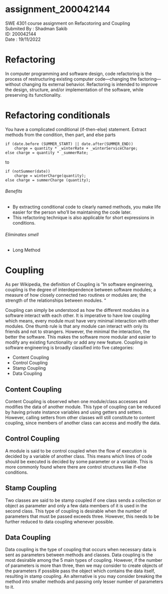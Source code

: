 # assignment_200042144
SWE 4301 course assignment on Refacotoring and Coupling <br />
Submited By : Shadman Sakib <br />
ID: 200042144 <br />
Date : 19/11/2022

# Refactoring
In computer programming and software design, code refactoring is the process of restructuring existing computer code—changing the factoring—without changing its external behavior. Refactoring is intended to improve the design, structure, and/or implementation of the software, while preserving its functionality.

# Refactoring conditionals
You have a complicated conditional (if-then-else) statement.
Extract methods from the condition, then part, and else parts

	if (date.before (SUMMER_START) || date.after(SUMMER_END))
		charge = quantity * _winterRate + _winterServiceCharge;
	else charge = quantity * _summerRate;
  
  to
  
  
	if (notSummer(date))
		charge = winterCharge(quantity);
	else charge = summerCharge (quantity);
  
  ###### Benefits
  * By extracting conditional code to clearly named methods, you make life easier for the person who’ll be maintaining the code later.
  * This refactoring technique is also applicable for short expressions in conditions. 
  ###### Eliminates smell
  * Long Method
  
  # Coupling 
  As per Wikipedia, the definition of Coupling is “In software engineering, coupling is the degree of interdependence between software modules; a measure of how closely connected two routines or modules are; the strength of the relationships between modules. “

Coupling can simply be understood as how the different modules in a software interact with each other. It is imperative to have low coupling which means, every module must have very minimal interaction with other modules. One thumb rule is that any module can interact with only its friends and not to strangers. However, the minimal the interaction, the better the software. This makes the software more modular and easier to modify any existing functionality or add any new feature.
  Coupling in software engineering is broadly classified into five categories:

   * Content Coupling
   * Control Coupling
   * Stamp Coupling
   * Data Coupling
   
 ## Content Coupling

Content Coupling is observed when one module/class accesses and modifies the data of another module. This type of coupling can be reduced by having private instance variables and using getters and setters. However, calling setters from other classes will still constitute to content coupling, since members of another class can access and modify the data. 
## Control Coupling

A module is said to be control coupled when the flow of execution is decided by a variable of another class. This means which lines of code should be executed is decided by some parameter or a variable. This is more commonly found where there are control structures like if-else conditions.

## Stamp Coupling

Two classes are said to be stamp coupled if one class sends a collection or object as parameter and only a few data members of it is used in the second class. This type of coupling is desirable when the number of parameters that must be passed exceeds three. However, this needs to be further reduced to data coupling whenever possible.

## Data Coupling

Data coupling is the type of coupling that occurs when necessary data is sent as parameters between methods and classes. Data coupling is the most desirable among the 5 main types of coupling. However, if the number of parameters is more than three, then we may consider to create objects of the parameters if possible pass the object which contains the data itself, resulting in stamp coupling. An alternative is you may consider breaking the method into smaller methods and passing only lesser number of parameters to it.
